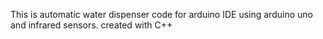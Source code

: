 This is automatic water dispenser code for arduino IDE using arduino uno and infrared sensors. created with C++
